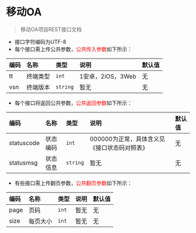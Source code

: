 # 移动OA
>移动OA项目REST接口文档

* 接口字符编码为UTF-8
* 每个接口需上传公共参数，<font color=red>公共传入参数</font>如下所示：

|编码|名称|类型|说明|默认值|
|:---|:---|:---|:---|:-----|
|tt|终端类型|<code>int</code>|1安卓，2iOS，3Web|无|
|vsn|终端版本|<code>string</code>|暂无|无|

* 每个接口将返回公共参数，<font color=red>公共返回参数</font>如下所示：

|编码|名称|类型|说明|默认值|
|:---|:---|:---|:---|:-----|
|statuscode|状态编码|<code>int</code>|000000为正常，具体含义见《接口状态码对照表》|无|
|statusmsg|状态信息|<code>string</code>|暂无|无|

* 有些接口需上传翻页参数，<font color=red>公共翻页参数</font>如下所示：

|编码|名称|类型|说明|默认值|
|:---|:---|:---|:---|:-----|
|page|页码|<code>int</code>|暂无|无|
|size|每页大小|<code>int</code>|暂无|无|